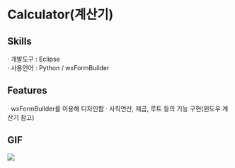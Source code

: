 # Calculator(계산기)
<h2>Skills</h2>
· 개발도구 : Eclipse <br/>
· 사용언어 : Python / wxFormBuilder
<h2>Features</h2>
· wxFormBuilder를 이용해 디자인함
· 사칙연산, 제곱, 루트 등의 기능 구현(윈도우 계산기 참고)
<h2>GIF</h2>
<img src="https://user-images.githubusercontent.com/89969398/139624794-29e80750-c497-4a1d-9ba0-9c59188dce47.gif">

